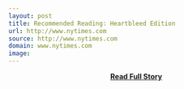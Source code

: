```yaml
---
layout: post
title: Recommended Reading: Heartbleed Edition
url: http://www.nytimes.com
source: http://www.nytimes.com
domain: www.nytimes.com
image: 
---
```


<p></p>
<center><p><a href="http://www.nytimes.com" style='padding:25px; font-sze:18px; font-weight: bold;'>Read Full Story</a></p></center>
